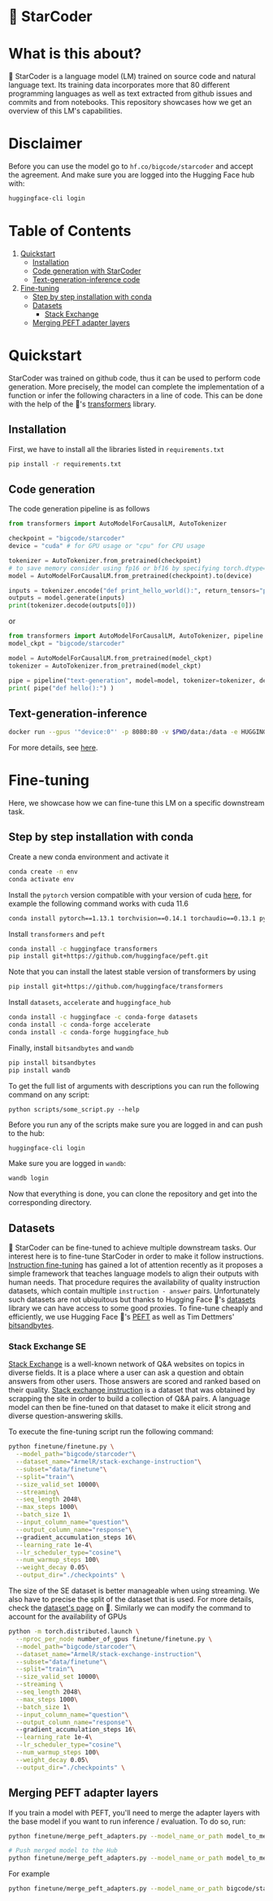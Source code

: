 # 💫 StarCoder

# What is this about?
💫 StarCoder is a language model (LM) trained on source code and natural language text. Its training data incorporates more that 80 different programming languages as well as text extracted from github issues and commits and from notebooks. This repository showcases how we get an overview of this LM's capabilities.

# Disclaimer

Before you can use the model go to `hf.co/bigcode/starcoder` and accept the agreement. And make sure you are logged into the Hugging Face hub with:
```bash
huggingface-cli login
```

# Table of Contents
1. [Quickstart](#quickstart)
    - [Installation](#installation)
    - [Code generation with StarCoder](#code-generation)
    - [Text-generation-inference code](#text-generation-inference)
2. [Fine-tuning](#fine-tuning)
    - [Step by step installation with conda](#step-by-step-installation-with-conda)
    - [Datasets](#datasets)
      - [Stack Exchange](#stack-exchange-se)
    - [Merging PEFT adapter layers](#merging-peft-adapter-layers)

# Quickstart
StarCoder was trained on github code, thus it can be used to perform code generation. More precisely, the model can complete the implementation of a function or infer the following characters in a line of code. This can be done with the help of the 🤗's [transformers](https://github.com/huggingface/transformers) library.

## Installation
First, we have to install all the libraries listed in `requirements.txt`
```bash
pip install -r requirements.txt
```
## Code generation
The code generation pipeline is as follows

```python
from transformers import AutoModelForCausalLM, AutoTokenizer

checkpoint = "bigcode/starcoder"
device = "cuda" # for GPU usage or "cpu" for CPU usage

tokenizer = AutoTokenizer.from_pretrained(checkpoint)
# to save memory consider using fp16 or bf16 by specifying torch.dtype=torch.float16 for example
model = AutoModelForCausalLM.from_pretrained(checkpoint).to(device)

inputs = tokenizer.encode("def print_hello_world():", return_tensors="pt").to(device)
outputs = model.generate(inputs)
print(tokenizer.decode(outputs[0]))
```
or
```python
from transformers import AutoModelForCausalLM, AutoTokenizer, pipeline
model_ckpt = "bigcode/starcoder"

model = AutoModelForCausalLM.from_pretrained(model_ckpt)
tokenizer = AutoTokenizer.from_pretrained(model_ckpt)

pipe = pipeline("text-generation", model=model, tokenizer=tokenizer, device=0)
print( pipe("def hello():") )
```

## Text-generation-inference

```bash
docker run --gpus '"device:0"' -p 8080:80 -v $PWD/data:/data -e HUGGING_FACE_HUB_TOKEN=<YOUR BIGCODE ENABLED TOKEN> -e HF_HUB_ENABLE_HF_TRANSFER=0 -d  ghcr.io/huggingface/text-generation-inference:sha-880a76e --model-id bigcode/starcoder --max-total-tokens 8192
```
For more details, see [here](https://github.com/huggingface/text-generation-inference).

# Fine-tuning

Here, we showcase how we can fine-tune this LM on a specific downstream task.

## Step by step installation with conda 

Create a new conda environment and activate it
```bash
conda create -n env
conda activate env
```
Install the `pytorch` version compatible with your version of cuda [here](https://pytorch.org/get-started/previous-versions/), for example the following command works with cuda 11.6
```bash
conda install pytorch==1.13.1 torchvision==0.14.1 torchaudio==0.13.1 pytorch-cuda=11.6 -c pytorch -c nvidia
```
Install `transformers` and `peft`
```bash
conda install -c huggingface transformers 
pip install git+https://github.com/huggingface/peft.git
```
Note that you can install the latest stable version of transformers by using

```bash
pip install git+https://github.com/huggingface/transformers
```

Install `datasets`, `accelerate` and `huggingface_hub`

```bash
conda install -c huggingface -c conda-forge datasets
conda install -c conda-forge accelerate
conda install -c conda-forge huggingface_hub
```

Finally, install `bitsandbytes` and `wandb`
```bash
pip install bitsandbytes
pip install wandb
```
To get the full list of arguments with descriptions you can run the following command on any script:
```
python scripts/some_script.py --help
```
Before you run any of the scripts make sure you are logged in and can push to the hub:
```bash
huggingface-cli login
```
Make sure you are logged in `wandb`:
```bash
wandb login
```
Now that everything is done, you can clone the repository and get into the corresponding directory.

## Datasets
💫 StarCoder can be fine-tuned to achieve multiple downstream tasks. Our interest here is to fine-tune StarCoder in order to make it follow instructions. [Instruction fine-tuning](https://arxiv.org/pdf/2109.01652.pdf) has gained a lot of attention recently as it proposes a simple framework that teaches language models to align their outputs with human needs. That procedure requires the availability of quality instruction datasets, which contain multiple `instruction - answer` pairs. Unfortunately such datasets are not ubiquitous but thanks to Hugging Face 🤗's [datasets](https://github.com/huggingface/datasets) library we can have access to some good proxies. To fine-tune cheaply and efficiently, we use Hugging Face 🤗's [PEFT](https://github.com/huggingface/peft) as well as Tim Dettmers' [bitsandbytes](https://github.com/TimDettmers/bitsandbytes).


### Stack Exchange SE
[Stack Exchange](https://en.wikipedia.org/wiki/Stack_Exchange) is a well-known network of Q&A websites on topics in diverse fields. It is a place where a user can ask a question and obtain answers from other users. Those answers are scored and ranked based on their quality. [Stack exchange instruction](https://huggingface.co/datasets/ArmelR/stack-exchange-instruction) is a dataset that was obtained by scrapping the site in order to build a collection of Q&A pairs. A language model can then be fine-tuned on that dataset to make it elicit strong and diverse question-answering skills.

To execute the fine-tuning script run the following command:
```bash
python finetune/finetune.py \
  --model_path="bigcode/starcoder"\
  --dataset_name="ArmelR/stack-exchange-instruction"\
  --subset="data/finetune"\
  --split="train"\
  --size_valid_set 10000\
  --streaming\
  --seq_length 2048\
  --max_steps 1000\
  --batch_size 1\
  --input_column_name="question"\
  --output_column_name="response"\ 
  --gradient_accumulation_steps 16\
  --learning_rate 1e-4\
  --lr_scheduler_type="cosine"\
  --num_warmup_steps 100\
  --weight_decay 0.05\
  --output_dir="./checkpoints" \
```
The size of the SE dataset is better manageable when using streaming. We also have to precise the split of the dataset that is used. For more details, check the [dataset's page](https://huggingface.co/datasets/ArmelR/stack-exchange-instruction) on 🤗. Similarly we can modify the command to account for the availability of GPUs

```bash
python -m torch.distributed.launch \
  --nproc_per_node number_of_gpus finetune/finetune.py \
  --model_path="bigcode/starcoder"\
  --dataset_name="ArmelR/stack-exchange-instruction"\
  --subset="data/finetune"\
  --split="train"\
  --size_valid_set 10000\
  --streaming \
  --seq_length 2048\
  --max_steps 1000\
  --batch_size 1\
  --input_column_name="question"\
  --output_column_name="response"\ 
  --gradient_accumulation_steps 16\
  --learning_rate 1e-4\
  --lr_scheduler_type="cosine"\
  --num_warmup_steps 100\
  --weight_decay 0.05\
  --output_dir="./checkpoints" \
```
## Merging PEFT adapter layers
If you train a model with PEFT, you'll need to merge the adapter layers with the base model if you want to run inference / evaluation. To do so, run:
```bash
python finetune/merge_peft_adapters.py --model_name_or_path model_to_merge --peft_model_path model_checkpoint

# Push merged model to the Hub
python finetune/merge_peft_adapters.py --model_name_or_path model_to_merge --peft_model_path model_checkpoint --push_to_hub
```
For example

```bash
python finetune/merge_peft_adapters.py --model_name_or_path bigcode/starcoder --peft_model_path checkpoints/checkpoint-1000 --push_to_hub
```


